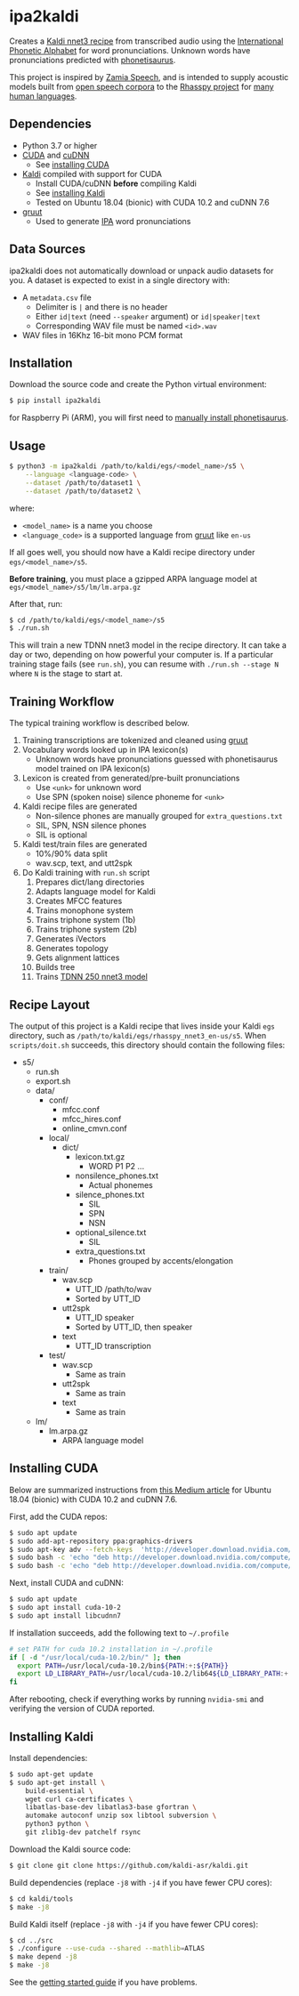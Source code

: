 # ipa2kaldi

Creates a [Kaldi nnet3 recipe](https://kaldi-asr.org/doc/dnn3.html) from transcribed audio using the [International Phonetic Alphabet](https://en.wikipedia.org/wiki/International_Phonetic_Alphabet) for word pronunciations. Unknown words have pronunciations predicted with [phonetisaurus](https://github.com/AdolfVonKleist/Phonetisaurus).

This project is inspired by [Zamia Speech](https://github.com/gooofy/zamia-speech), and is intended to supply acoustic models built from [open speech corpora](https://github.com/JRMeyer/open-speech-corpora) to the [Rhasspy project](https://github.com/rhasspy/rhasspy) for [many human languages](https://github.com/synesthesiam/voice2json-profiles).

## Dependencies

* Python 3.7 or higher
* [CUDA](https://developer.nvidia.com/cuda-zone) and [cuDNN](https://developer.nvidia.com/cudnn)
    * See [installing CUDA](#installing-cuda)
* [Kaldi](https://kaldi-asr.org) compiled with support for CUDA
    * Install CUDA/cuDNN **before** compiling Kaldi
    * See [installing Kaldi](#installing-cuda)
    * Tested on Ubuntu 18.04 (bionic) with CUDA 10.2 and cuDNN 7.6
* [gruut](https://github.com/rhasspy/gruut)
    * Used to generate [IPA](https://en.wikipedia.org/wiki/International_Phonetic_Alphabet) word pronunciations
    
## Data Sources

ipa2kaldi does not automatically download or unpack audio datasets for you. A dataset is expected to exist in a single directory with:

* A `metadata.csv` file
    * Delimiter is `|` and there is no header
    * Either `id|text` (need `--speaker` argument) or `id|speaker|text`
    * Corresponding WAV file must be named `<id>.wav`
* WAV files in 16Khz 16-bit mono PCM format
    
## Installation

Download the source code and create the Python virtual environment:

```sh
$ pip install ipa2kaldi
```

for Raspberry Pi (ARM), you will first need to [manually install phonetisaurus](https://github.com/rhasspy/phonetisaurus-pypi/releases).

## Usage

```sh
$ python3 -m ipa2kaldi /path/to/kaldi/egs/<model_name>/s5 \
    --language <language-code> \
    --dataset /path/to/dataset1 \
    --dataset /path/to/dataset2 \
```

where:

* `<model_name>` is a name you choose
* `<language_code>` is a supported language from [gruut](https://github.com/rhasspy/gruut) like `en-us`

If all goes well, you should now have a Kaldi recipe directory under `egs/<model_name>/s5`.

**Before training**, you must place a gzipped ARPA language model at `egs/<model_name>/s5/lm/lm.arpa.gz`

After that, run:

```sh
$ cd /path/to/kaldi/egs/<model_name>/s5
$ ./run.sh
```

This will train a new TDNN nnet3 model in the recipe directory. It can take a day or two, depending on how powerful your computer is. If a particular training stage fails (see `run.sh`), you can resume with `./run.sh --stage N` where `N` is the stage to start at.

## Training Workflow

The typical training workflow is described below.

1. Training transcriptions are tokenized and cleaned using [gruut](https://github.com/rhasspy/gruut)
2. Vocabulary words looked up in IPA lexicon(s)
    * Unknown words have pronunciations guessed with phonetisaurus model trained on IPA lexicon(s)
3. Lexicon is created from generated/pre-built pronunciations
    * Use `<unk>` for unknown word
    * Use SPN (spoken noise) silence phoneme for `<unk>`
4. Kaldi recipe files are generated
    * Non-silence phones are manually grouped for `extra_questions.txt`
    * SIL, SPN, NSN silence phones
    * SIL is optional
5. Kaldi test/train files are generated
    * 10%/90% data split
    * wav.scp, text, and utt2spk
6. Do Kaldi training with `run.sh` script
    1. Prepares dict/lang directories
    2. Adapts language model for Kaldi
    3. Creates MFCC features
    4. Trains monophone system
    5. Trains triphone system (1b)
    6. Trains triphone system (2b)
    7. Generates iVectors
    8. Generates topology
    9. Gets alignment lattices
    10. Builds tree
    11. Trains [TDNN 250 nnet3 model](https://github.com/gooofy/zamia-speech/#asr-models)

## Recipe Layout

The output of this project is a Kaldi recipe that lives inside your Kaldi `egs` directory, such as `/path/to/kaldi/egs/rhasspy_nnet3_en-us/s5`. When `scripts/doit.sh` succeeds, this directory should contain the following files:

* s5/
  * run.sh
  * export.sh
  * data/
    * conf/
      * mfcc.conf
      * mfcc_hires.conf
      * online_cmvn.conf
    * local/
      * dict/
        * lexicon.txt.gz
          * WORD P1 P2 ...
        * nonsilence_phones.txt
          * Actual phonemes
        * silence_phones.txt
          * SIL
          * SPN
          * NSN
        * optional_silence.txt
          * SIL
        * extra_questions.txt
          * Phones grouped by accents/elongation
    * train/
      * wav.scp
        * UTT_ID /path/to/wav
        * Sorted by UTT_ID
      * utt2spk
        * UTT_ID speaker
        * Sorted by UTT_ID, then speaker
      * text
        * UTT_ID transcription
    * test/
      * wav.scp
        * Same as train
      * utt2spk
        * Same as train
      * text
        * Same as train
  * lm/
    * lm.arpa.gz
      * ARPA language model

## Installing CUDA

Below are summarized instructions from [this Medium article](https://medium.com/@exesse/cuda-10-1-installation-on-ubuntu-18-04-lts-d04f89287130) for Ubuntu 18.04 (bionic) with CUDA 10.2 and cuDNN 7.6.

First, add the CUDA repos:

```sh
$ sudo apt update
$ sudo add-apt-repository ppa:graphics-drivers
$ sudo apt-key adv --fetch-keys  'http://developer.download.nvidia.com/compute/cuda/repos/ubuntu1804/x86_64/7fa2af80.pub'
$ sudo bash -c 'echo "deb http://developer.download.nvidia.com/compute/cuda/repos/ubuntu1804/x86_64/ /" > /etc/apt/sources.list.d/cuda.list'
$ sudo bash -c 'echo "deb http://developer.download.nvidia.com/compute/machine-learning/repos/ubuntu1804/x86_64/ /" > /etc/apt/sources.list.d/cuda_learn.list'
```

Next, install CUDA and cuDNN:

```sh
$ sudo apt update
$ sudo apt install cuda-10-2
$ sudo apt install libcudnn7
```

If installation succeeds, add the following text to `~/.profile`

```sh
# set PATH for cuda 10.2 installation in ~/.profile
if [ -d "/usr/local/cuda-10.2/bin/" ]; then
  export PATH=/usr/local/cuda-10.2/bin${PATH:+:${PATH}}
  export LD_LIBRARY_PATH=/usr/local/cuda-10.2/lib64${LD_LIBRARY_PATH:+:${LD_LIBRARY_PATH}}
fi
```

After rebooting, check if everything works by running `nvidia-smi` and verifying the version of CUDA reported.

## Installing Kaldi

Install dependencies:

```sh
$ sudo apt-get update
$ sudo apt-get install \
    build-essential \
    wget curl ca-certificates \
    libatlas-base-dev libatlas3-base gfortran \
    automake autoconf unzip sox libtool subversion \
    python3 python \
    git zlib1g-dev patchelf rsync
```

Download the Kaldi source code:

```sh
$ git clone git clone https://github.com/kaldi-asr/kaldi.git
```

Build dependencies (replace `-j8` with `-j4` if you have fewer CPU cores):

```sh
$ cd kaldi/tools
$ make -j8
```

Build Kaldi itself (replace `-j8` with `-j4` if you have fewer CPU cores):

```sh
$ cd ../src
$ ./configure --use-cuda --shared --mathlib=ATLAS
$ make depend -j8
$ make -j8
```

See the [getting started guide](https://kaldi-asr.org/doc/tutorial_setup.html) if you have problems.
